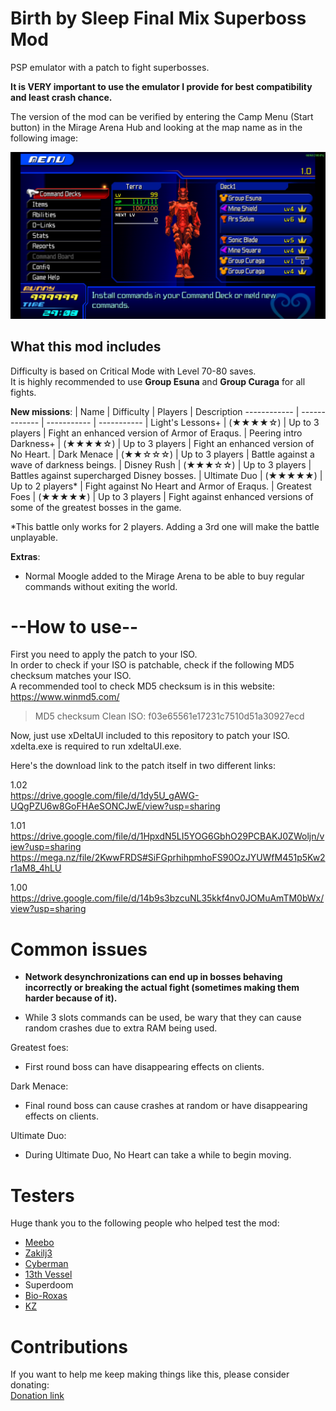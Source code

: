 # Birth by Sleep Final Mix Superboss Mod
PSP emulator with a patch to fight superbosses.  

**It is VERY important to use the emulator I provide for best compatibility and least crash chance.**

The version of the mod can be verified by entering the Camp Menu (Start button) in
the Mirage Arena Hub and looking at the map name as in the following image:

![Example of version number](ULJM05775_00005.jpg)

## What this mod includes
Difficulty is based on Critical Mode with Level 70-80 saves.  
It is highly recommended to use **Group Esuna** and **Group Curaga** for all fights.

**New missions**:
| Name | Difficulty | Players | Description
------------ | ------------- | ----------- | -----------
| Light's Lessons+ | (★★★★☆) | Up to 3 players | Fight an enhanced version of Armor of Eraqus. 
| Peering intro Darkness+ | (★★★★☆) | Up to 3 players | Fight an enhanced version of No Heart. 
| Dark Menace | (★★☆☆☆) | Up to 3 players | Battle against a wave of darkness beings. 
| Disney Rush | (★★★☆☆) | Up to 3 players | Battles against supercharged Disney bosses. 
| Ultimate Duo | (★★★★★) | Up to 2 players* | Fight against No Heart and Armor of Eraqus.
| Greatest Foes | (★★★★★) | Up to 3 players | Fight against enhanced versions of some of the greatest bosses in the game. 

*This battle only works for 2 players. Adding a 3rd one will make the battle unplayable.

**Extras**:
- Normal Moogle added to the Mirage Arena to be able to buy regular commands without exiting the world.

# --How to use--
First you need to apply the patch to your ISO.  
In order to check if your ISO is patchable, check if the following MD5 checksum matches your ISO.  
A recommended tool to check MD5 checksum is in this website: https://www.winmd5.com/

> MD5 checksum Clean ISO:
> f03e65561e17231c7510d51a30927ecd

Now, just use xDeltaUI included to this repository to patch your ISO. xdelta.exe is required to run xdeltaUI.exe.

Here's the download link to the patch itself in two different links:  

1.02  
https://drive.google.com/file/d/1dy5U_gAWG-UQgPZU6w8GoFHAeSONCJwE/view?usp=sharing

1.01  
https://drive.google.com/file/d/1HpxdN5LI5YOG6GbhO29PCBAKJ0ZWoljn/view?usp=sharing
https://mega.nz/file/2KwwFRDS#SiFGprhihpmhoFS90OzJYUWfM451p5Kw2r1aM8_4hLU

1.00  
https://drive.google.com/file/d/14b9s3bzcuNL35kkf4nv0JOMuAmTM0bWx/view?usp=sharing

# Common issues
- **Network desynchronizations can end up in bosses behaving incorrectly or breaking the actual fight (sometimes making them harder because of it).**

- While 3 slots commands can be used, be wary that they can cause random crashes due to extra RAM being used.

Greatest foes:
- First round boss can have disappearing effects on clients.

Dark Menace:
- Final round boss can cause crashes at random or have disappearing effects on clients.

Ultimate Duo:  
- During Ultimate Duo, No Heart can take a while to begin moving.


# Testers
Huge thank you to the following people who helped test the mod:
- [Meebo](https://twitter.com/Sora3100)
- [Zakilj3](https://twitter.com/Zakilj3)
- [Cyberman](https://twitter.com/Cyberman6)
- [13th Vessel](https://twitter.com/ligero_miguel)
- Superdoom
- [Bio-Roxas](https://twitter.com/Bio_Roxas)
- [KZ](https://twitter.com/KZXcellent)

# Contributions
If you want to help me keep making things like this, please consider donating:  
[Donation link](http://paypal.me/keytotruth)